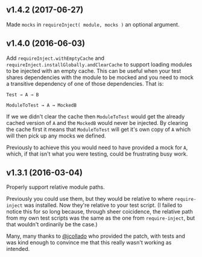 ## v1.4.2 (2017-06-27)

Made `mocks` in `requireInject( module, mocks )` an optional argument.

## v1.4.0 (2016-06-03)

Add `requireInject.withEmptyCache` and
`requireInject.installGlobally.andClearCache` to support loading modules
to be injected with an empty cache. This can be useful when your test shares
dependencies with the module to be mocked and you need to mock a transitive
dependency of one of those dependencies. That is:

```
Test → A → B

ModuleToTest → A → MockedB
```

If we we didn't clear the cache then `ModuleToTest` would get the already
cached version of `A` and the `MockedB` would never be injected. By clearing the cache
first it means that `ModuleToTest` will get it's own copy of `A` which will then pick
up any mocks we defined.

Previously to achieve this you would need to have provided a mock for `A`,
which, if that isn't what you were testing, could be frustrating busy work.

## v1.3.1 (2016-03-04)

Properly support relative module paths.

Previously you could use them, but they would be relative to where
`require-inject` was installed.  Now they're relative to your test script. 
(I failed to notice this for so long because, through sheer coicidence, the
relative path from my own test scripts was the same as the one from
`require-inject`, but that wouldn't ordinarily be the case.)

Many, many thanks to [@jcollado](https://github.com/jcollado) who provided
the patch, with tests and was kind enough to convince me that this really
wasn't working as intended.

